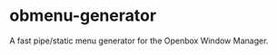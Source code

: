 obmenu-generator
================

A fast pipe/static menu generator for the Openbox Window Manager.
